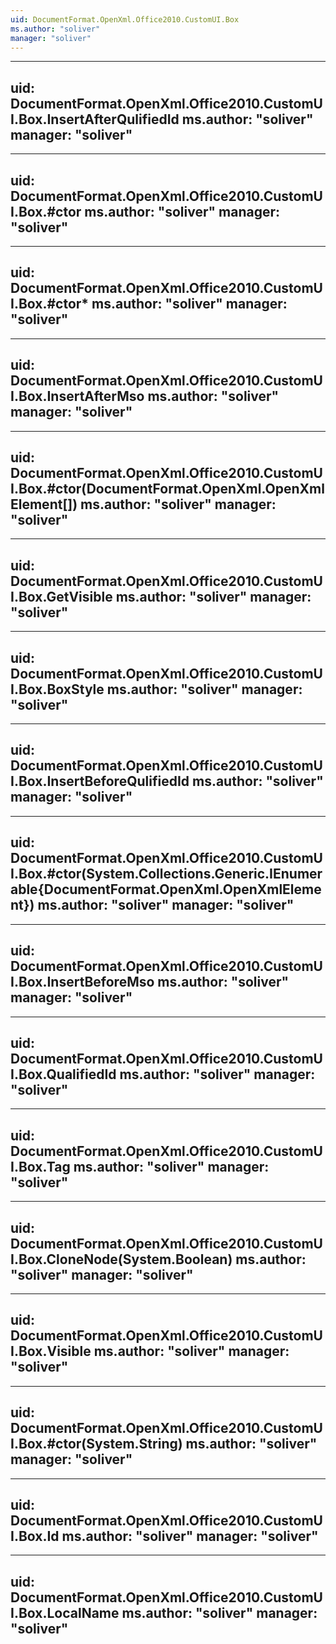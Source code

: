 ```yaml
---
uid: DocumentFormat.OpenXml.Office2010.CustomUI.Box
ms.author: "soliver"
manager: "soliver"
---
```


---
uid: DocumentFormat.OpenXml.Office2010.CustomUI.Box.InsertAfterQulifiedId
ms.author: "soliver"
manager: "soliver"
---

---
uid: DocumentFormat.OpenXml.Office2010.CustomUI.Box.#ctor
ms.author: "soliver"
manager: "soliver"
---

---
uid: DocumentFormat.OpenXml.Office2010.CustomUI.Box.#ctor*
ms.author: "soliver"
manager: "soliver"
---

---
uid: DocumentFormat.OpenXml.Office2010.CustomUI.Box.InsertAfterMso
ms.author: "soliver"
manager: "soliver"
---

---
uid: DocumentFormat.OpenXml.Office2010.CustomUI.Box.#ctor(DocumentFormat.OpenXml.OpenXmlElement[])
ms.author: "soliver"
manager: "soliver"
---

---
uid: DocumentFormat.OpenXml.Office2010.CustomUI.Box.GetVisible
ms.author: "soliver"
manager: "soliver"
---

---
uid: DocumentFormat.OpenXml.Office2010.CustomUI.Box.BoxStyle
ms.author: "soliver"
manager: "soliver"
---

---
uid: DocumentFormat.OpenXml.Office2010.CustomUI.Box.InsertBeforeQulifiedId
ms.author: "soliver"
manager: "soliver"
---

---
uid: DocumentFormat.OpenXml.Office2010.CustomUI.Box.#ctor(System.Collections.Generic.IEnumerable{DocumentFormat.OpenXml.OpenXmlElement})
ms.author: "soliver"
manager: "soliver"
---

---
uid: DocumentFormat.OpenXml.Office2010.CustomUI.Box.InsertBeforeMso
ms.author: "soliver"
manager: "soliver"
---

---
uid: DocumentFormat.OpenXml.Office2010.CustomUI.Box.QualifiedId
ms.author: "soliver"
manager: "soliver"
---

---
uid: DocumentFormat.OpenXml.Office2010.CustomUI.Box.Tag
ms.author: "soliver"
manager: "soliver"
---

---
uid: DocumentFormat.OpenXml.Office2010.CustomUI.Box.CloneNode(System.Boolean)
ms.author: "soliver"
manager: "soliver"
---

---
uid: DocumentFormat.OpenXml.Office2010.CustomUI.Box.Visible
ms.author: "soliver"
manager: "soliver"
---

---
uid: DocumentFormat.OpenXml.Office2010.CustomUI.Box.#ctor(System.String)
ms.author: "soliver"
manager: "soliver"
---

---
uid: DocumentFormat.OpenXml.Office2010.CustomUI.Box.Id
ms.author: "soliver"
manager: "soliver"
---

---
uid: DocumentFormat.OpenXml.Office2010.CustomUI.Box.LocalName
ms.author: "soliver"
manager: "soliver"
---
